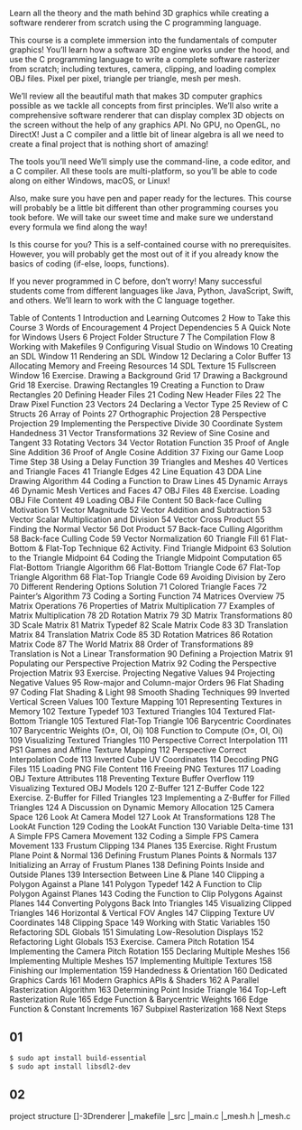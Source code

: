 Learn all the theory and the math behind 3D graphics while creating a software renderer from scratch using the C programming language.

This course is a complete immersion into the fundamentals of computer graphics! You’ll learn how a software 3D engine works under the hood, and use the C programming language to write a complete software rasterizer from scratch; including textures, camera, clipping, and loading complex OBJ files. Pixel per pixel, triangle per triangle, mesh per mesh.

We’ll review all the beautiful math that makes 3D computer graphics possible as we tackle all concepts from first principles. We’ll also write a comprehensive software renderer that can display complex 3D objects on the screen without the help of any graphics API. No GPU, no OpenGL, no DirectX! Just a C compiler and a little bit of linear algebra is all we need to create a final project that is nothing short of amazing!

The tools you’ll need
We’ll simply use the command-line, a code editor, and a C compiler. All these tools are multi-platform, so you’ll be able to code along on either Windows, macOS, or Linux!

Also, make sure you have pen and paper ready for the lectures. This course will probably be a little bit different than other programming courses you took before. We will take our sweet time and make sure we understand every formula we find along the way!

Is this course for you?
This is a self-contained course with no prerequisites. However, you will probably get the most out of it if you already know the basics of coding (if-else, loops, functions).

If you never programmed in C before, don’t worry! Many successful students come from different languages like Java, Python, JavaScript, Swift, and others. We’ll learn to work with the C language together.

Table of Contents
1 Introduction and Learning Outcomes
2 How to Take this Course
3 Words of Encouragement
4 Project Dependencies
5 A Quick Note for Windows Users
6 Project Folder Structure
7 The Compilation Flow
8 Working with Makefiles
9 Configuring Visual Studio on Windows
10 Creating an SDL Window
11 Rendering an SDL Window
12 Declaring a Color Buffer
13 Allocating Memory and Freeing Resources
14 SDL Texture
15 Fullscreen Window
16 Exercise. Drawing a Background Grid
17 Drawing a Background Grid
18 Exercise. Drawing Rectangles
19 Creating a Function to Draw Rectangles
20 Defining Header Files
21 Coding New Header Files
22 The Draw Pixel Function
23 Vectors
24 Declaring a Vector Type
25 Review of C Structs
26 Array of Points
27 Orthographic Projection
28 Perspective Projection
29 Implementing the Perspective Divide
30 Coordinate System Handedness
31 Vector Transformations
32 Review of Sine Cosine and Tangent
33 Rotating Vectors
34 Vector Rotation Function
35 Proof of Angle Sine Addition
36 Proof of Angle Cosine Addition
37 Fixing our Game Loop Time Step
38 Using a Delay Function
39 Triangles and Meshes
40 Vertices and Triangle Faces
41 Triangle Edges
42 Line Equation
43 DDA Line Drawing Algorithm
44 Coding a Function to Draw Lines
45 Dynamic Arrays
46 Dynamic Mesh Vertices and Faces
47 OBJ Files
48 Exercise. Loading OBJ File Content
49 Loading OBJ File Content
50 Back-face Culling Motivation
51 Vector Magnitude
52 Vector Addition and Subtraction
53 Vector Scalar Multiplication and Division
54 Vector Cross Product
55 Finding the Normal Vector
56 Dot Product
57 Back-face Culling Algorithm
58 Back-face Culling Code
59 Vector Normalization
60 Triangle Fill
61 Flat-Bottom & Flat-Top Technique
62 Activity. Find Triangle Midpoint
63 Solution to the Triangle Midpoint
64 Coding the Triangle Midpoint Computation
65 Flat-Bottom Triangle Algorithm
66 Flat-Bottom Triangle Code
67 Flat-Top Triangle Algorithm
68 Flat-Top Triangle Code
69 Avoiding Division by Zero
70 Different Rendering Options Solution
71 Colored Triangle Faces
72 Painter’s Algorithm
73 Coding a Sorting Function
74 Matrices Overview
75 Matrix Operations
76 Properties of Matrix Multiplication
77 Examples of Matrix Multiplication
78 2D Rotation Matrix
79 3D Matrix Transformations
80 3D Scale Matrix
81 Matrix Typedef
82 Scale Matrix Code
83 3D Translation Matrix
84 Translation Matrix Code
85 3D Rotation Matrices
86 Rotation Matrix Code
87 The World Matrix
88 Order of Transformations
89 Translation is Not a Linear Transformation
90 Defining a Projection Matrix
91 Populating our Perspective Projection Matrix
92 Coding the Perspective Projection Matrix
93 Exercise. Projecting Negative Values
94 Projecting Negative Values
95 Row-major and Column-major Orders
96 Flat Shading
97 Coding Flat Shading & Light
98 Smooth Shading Techniques
99 Inverted Vertical Screen Values
100 Texture Mapping
101 Representing Textures in Memory
102 Texture Typedef
103 Textured Triangles
104 Textured Flat-Bottom Triangle
105 Textured Flat-Top Triangle
106 Barycentric Coordinates
107 Barycentric Weights (О±, ОІ, Оі)
108 Function to Compute (О±, ОІ, Оі)
109 Visualizing Textured Triangles
110 Perspective Correct Interpolation
111 PS1 Games and Affine Texture Mapping
112 Perspective Correct Interpolation Code
113 Inverted Cube UV Coordinates
114 Decoding PNG Files
115 Loading PNG File Content
116 Freeing PNG Textures
117 Loading OBJ Texture Attributes
118 Preventing Texture Buffer Overflow
119 Visualizing Textured OBJ Models
120 Z-Buffer
121 Z-Buffer Code
122 Exercise. Z-Buffer for Filled Triangles
123 Implementing a Z-Buffer for Filled Triangles
124 A Discussion on Dynamic Memory Allocation
125 Camera Space
126 Look At Camera Model
127 Look At Transformations
128 The LookAt Function
129 Coding the LookAt Function
130 Variable Delta-time
131 A Simple FPS Camera Movement
132 Coding a Simple FPS Camera Movement
133 Frustum Clipping
134 Planes
135 Exercise. Right Frustum Plane Point & Normal
136 Defining Frustum Planes Points & Normals
137 Initializing an Array of Frustum Planes
138 Defining Points Inside and Outside Planes
139 Intersection Between Line & Plane
140 Clipping a Polygon Against a Plane
141 Polygon Typedef
142 A Function to Clip Polygon Against Planes
143 Coding the Function to Clip Polygons Against Planes
144 Converting Polygons Back Into Triangles
145 Visualizing Clipped Triangles
146 Horizontal & Vertical FOV Angles
147 Clipping Texture UV Coordinates
148 Clipping Space
149 Working with Static Variables
150 Refactoring SDL Globals
151 Simulating Low-Resolution Displays
152 Refactoring Light Globals
153 Exercise. Camera Pitch Rotation
154 Implementing the Camera Pitch Rotation
155 Declaring Multiple Meshes
156 Implementing Multiple Meshes
157 Implementing Multiple Textures
158 Finishing our Implementation
159 Handedness & Orientation
160 Dedicated Graphics Cards
161 Modern Graphics APIs & Shaders
162 A Parallel Rasterization Algorithm
163 Determining Point Inside Triangle
164 Top-Left Rasterization Rule
165 Edge Function & Barycentric Weights
166 Edge Function & Constant Increments
167 Subpixel Rasterization
168 Next Steps

## 01
```bash
$ sudo apt install build-essential
$ sudo apt install libsdl2-dev
```

## 02

project structure
[]-3Drenderer
|_makefile
|_src
    |_main.c
    |_mesh.h
    |_mesh.c
